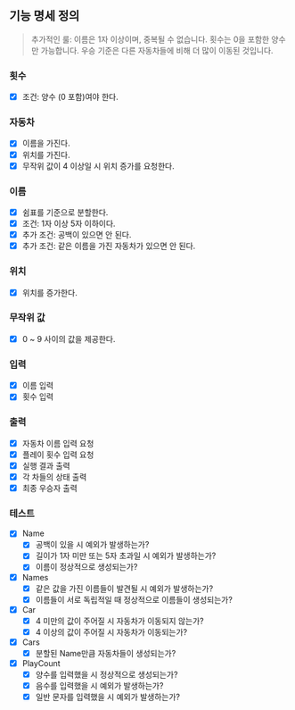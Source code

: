 ## 기능 명세 정의

> 추가적인 룰: 이름은 1자 이상이며, 중복될 수 없습니다. 횟수는 0을 포함한 양수만 가능합니다. 우승 기준은 다른 자동차들에 비해 더 많이 이동된 것입니다.

### 횟수
- [x] 조건: 양수 (0 포함)여야 한다.
### 자동차
- [x] 이름을 가진다.
- [x] 위치를 가진다.
- [x] 무작위 값이 4 이상일 시 위치 증가를 요청한다.
### 이름
- [x] 쉼표를 기준으로 분할한다.
- [x] 조건: 1자 이상 5자 이하이다.
- [x] 추가 조건: 공백이 있으면 안 된다.
- [x] 추가 조건: 같은 이름을 가진 자동차가 있으면 안 된다.
### 위치
- [x] 위치를 증가한다.
### 무작위 값
- [x] 0 ~ 9 사이의 값을 제공한다.
### 입력
- [x] 이름 입력
- [x] 횟수 입력
### 출력
- [x] 자동차 이름 입력 요청
- [x] 플레이 횟수 입력 요청
- [x] 실행 결과 출력
- [x] 각 차들의 상태 출력
- [x] 최종 우승자 출력
### 테스트
- [x] Name
  - [x] 공백이 있을 시 예외가 발생하는가?
  - [x] 길이가 1자 미만 또는 5자 초과일 시 예외가 발생하는가?
  - [x] 이름이 정상적으로 생성되는가?
- [x] Names
  - [x] 같은 값을 가진 이름들이 발견될 시 예외가 발생하는가?
  - [x] 이름들이 서로 독립적일 때 정상적으로 이름들이 생성되는가?
- [x] Car
  - [x] 4 미만의 값이 주어질 시 자동차가 이동되지 않는가?
  - [x] 4 이상의 값이 주어질 시 자동차가 이동되는가?
- [x] Cars
  - [x] 분할된 Name만큼 자동차들이 생성되는가?
- [x] PlayCount
  - [x] 양수를 입력했을 시 정상적으로 생성되는가?
  - [x] 음수를 입력했을 시 예외가 발생하는가?
  - [x] 일반 문자를 입력했을 시 예외가 발생하는가?
